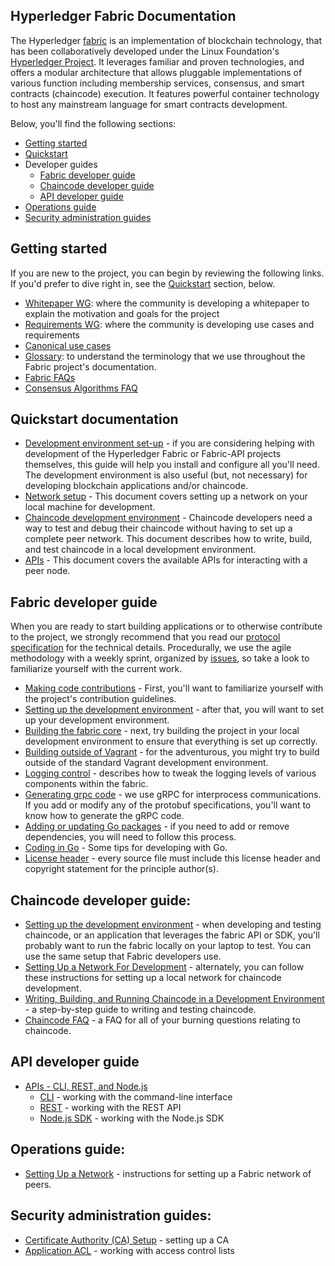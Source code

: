 ## Hyperledger Fabric Documentation
The Hyperledger [fabric](https://github.com/hyperledger/fabric) is an implementation of blockchain technology, that has been collaboratively developed under the Linux Foundation's [Hyperledger Project](http://hyperledger.org). It leverages familiar and proven technologies, and offers a modular architecture that allows pluggable implementations of various function including membership services, consensus, and smart contracts (chaincode) execution. It features powerful container technology to host any mainstream language for smart contracts development.

Below, you'll find the following sections:
- [Getting started](#getting-started)
- [Quickstart](#quickstart-documentation)
- Developer guides
  - [Fabric developer guide](#fabric-developer-guide)
  - [Chaincode developer guide](#chaincode-developer-guide)
  - [API developer guide](#api-developer-guide)
- [Operations guide](#operations-guide)
- [Security administration guides](#security-administration-guides)

## Getting started

If you are new to the project, you can begin by reviewing the following links. If you'd prefer to dive right in, see the [Quickstart](#quickstart-documentation) section, below.
- [Whitepaper WG](https://github.com/hyperledger/hyperledger/wiki/Whitepaper-WG): where the community is developing a whitepaper to explain the motivation and goals for the project
- [Requirements WG](https://github.com/hyperledger/hyperledger/wiki/Requirements-WG): where the community is developing use cases and requirements
- [Canonical use cases](biz/usecases.md)
- [Glossary](glossary.md): to understand the terminology that we use throughout the Fabric project's documentation.
- [Fabric FAQs](https://github.com/hyperledger/fabric/tree/master/docs/FAQ)
- [Consensus Algorithms FAQ](FAQ/consensus_FAQ.md)

## Quickstart documentation

- [Development environment set-up](dev-setup/devenv.md) - if you are considering helping with development of the Hyperledger Fabric or Fabric-API projects themselves, this guide will help you install and configure all you'll need. The development environment is also useful (but, not necessary) for developing blockchain applications and/or chaincode.
- [Network setup](dev-setup/devnet-setup.md) - This document covers setting up a network on your local machine for development.
- [Chaincode development environment](API/SandboxSetup.md) - Chaincode developers need a way to test and debug their chaincode without having to set up a complete peer network. This document describes how to write, build, and test chaincode in a local development environment.
- [APIs](API/CoreAPI.md) - This document covers the available APIs for interacting with a peer node.


## Fabric developer guide

When you are ready to start building applications or to otherwise contribute to the project, we strongly recommend that you read our [protocol specification](protocol-spec.md) for the technical details. Procedurally, we use the agile methodology with a weekly sprint, organized by [issues](https://github.com/hyperledger/fabric/issues), so take a look to familiarize yourself with the current work.

- [Making code contributions](https://github.com/hyperledger/fabric/blob/master/CONTRIBUTING.md) - First, you'll want to familiarize yourself with the project's contribution guidelines.
- [Setting up the development environment](dev-setup/devenv.md) - after that, you will want to set up your development environment.
- [Building the fabric core](dev-setup/install.md#building-the-fabric-core-) - next, try building the project in your local development environment to ensure that everything is set up correctly.
- [Building outside of Vagrant](dev-setup/install.md#building-outside-of-vagrant-) - for the adventurous, you might try to build outside of the standard Vagrant development environment.
- [Logging control](dev-setup/logging-control.md) - describes how to tweak the logging levels of various components within the fabric.
- [Generating grpc code](dev-setup/install.md#generating-grpc-code-) - we use gRPC for interprocess communications. If you add or modify any of the protobuf specifications, you'll want to know how to generate the gRPC code.
- [Adding or updating Go packages](dev-setup/install.md#adding-or-updating-go-packages-) - if you need to add or remove dependencies, you will need to follow this process.
- [Coding in Go](dev-setup/install.md#coding-golang-) - Some tips for developing with Go.
- [License header](dev-setup/headers.txt) - every source file must include this license header and copyright statement for the principle author(s).

## Chaincode developer guide:

- [Setting up the development environment](dev-setup/devenv.md) - when developing and testing chaincode, or an application that leverages the fabric API or SDK, you'll probably want to run the fabric locally on your laptop to test. You can use the same setup that Fabric developers use.
- [Setting Up a Network For Development](dev-setup/devnet-setup.md) - alternately, you can follow these instructions for setting up a local network for chaincode development.
- [Writing, Building, and Running Chaincode in a Development Environment](API/SandboxSetup.md) - a step-by-step guide to writing and testing chaincode.
- [Chaincode FAQ](FAQ/chaincode_FAQ.md) - a FAQ for all of your burning questions relating to chaincode.

## API developer guide

- [APIs - CLI, REST, and Node.js](API/CoreAPI.md)
     - [CLI](API/CoreAPI.md#cli) - working with the command-line interface
     - [REST](API/CoreAPI.md#rest-api) - working with the REST API
     - [Node.js SDK](../sdk/node/README.md) - working with the Node.js SDK

## Operations guide:

- [Setting Up a Network](dev-setup/devnet-setup.md) - instructions for setting up a Fabric network of peers.

## Security administration guides:

- [Certificate Authority (CA) Setup](dev-setup/ca-setup.md) - setting up a CA
- [Application ACL](tech/application-ACL.md) - working with access control lists
